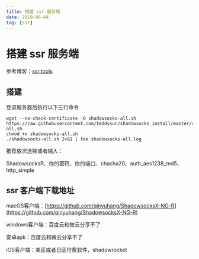 ```yaml
---
title: 搭建 ssr 服务端
date: 2019-06-04
tag: [ssr]
---
```


# 搭建 ssr 服务端

参考博客：[ssr.tools](https://ssr.tools/31)

## 搭建

登录服务器后执行以下三行命令

```shell
wget --no-check-certificate -O shadowsocks-all.sh https://raw.githubusercontent.com/teddysun/shadowsocks_install/master/shadowsocks-all.sh
chmod +x shadowsocks-all.sh
./shadowsocks-all.sh 2>&1 | tee shadowsocks-all.log
```

推荐依次选择或者输入：

ShadowsocksR、你的密码、你的端口、chacha20、auth_aes1238_md5、http_simple



## ssr 客户端下载地址

macOS客户端：[https://github.com/qinyuhang/ShadowsocksX-NG-R](https://github.com/qinyuhang/ShadowsocksX-NG-R)

windows客户端：百度云和微云分享不了

安卓apk：百度云和微云分享不了

iOS客户端：美区或者日区付费软件，shadowrocket

